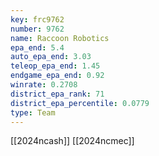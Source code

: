 ```yaml
---
key: frc9762
number: 9762
name: Raccoon Robotics
epa_end: 5.4
auto_epa_end: 3.03
teleop_epa_end: 1.45
endgame_epa_end: 0.92
winrate: 0.2708
district_epa_rank: 71
district_epa_percentile: 0.0779
type: Team
---
```

[[2024ncash]]
[[2024ncmec]]
